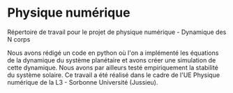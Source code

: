 # Physique numérique
Répertoire de travail pour le projet de physique numérique - Dynamique des N corps  

Nous avons rédigé un code en python où l'on a implémenté les équations de la dynamique du système planétaire et avons créer une simulation de cette dynamique.
Nous avons par ailleurs testé empiriquement la stabilité du système solaire.
Ce travail a été réalisé dans le cadre de l'UE Physique numérique de la L3 - Sorbonne Université (Jussieu).
